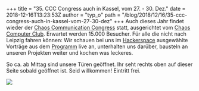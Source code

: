 +++
title = "35. CCC Congress auch in Kassel, vom 27. - 30. Dez."
date = 2018-12-16T13:23:53Z
author = "typ_o"
path = "/blog/2018/12/16/35-ccc-congress-auch-in-kassel-vom-27-30-dez"
+++
Auch dieses Jahr findet wieder der [Chaos Communication
Congress](https://de.wikipedia.org/wiki/Chaos_Communication_Congress)
statt, ausgerichtet vom [Chaos Computer
Club](https://de.wikipedia.org/wiki/Chaos_Computer_Club). Erwartet
werden 15.000 Besucher. Für alle die nicht nach Leipzig fahren können:
Wir schauen bei uns im [Hackerspace](https://flipdot.org/wiki/Kontakt)
ausgewählte Vorträge aus dem
[Programm](https://fahrplan.events.ccc.de/congress/2018/Fahrplan/) live
an, unterhalten uns darüber, bausteln an unseren Projekten weiter und
kochen was leckeres.

So ca. ab Mittag sind unsere Türen geöffnet. Ihr seht rechts oben auf
dieser Seite sobald geöffnet ist. Seid willkommen\! Eintritt frei.  
  
[![](https://flipdot.org/blog/uploads/33c3.serendipityThumb.jpg)](https://flipdot.org/blog/uploads/33c3.jpg)
